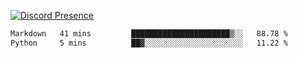 [![Discord Presence](https://lanyard.cnrad.dev/api/689805100331696149)](https://discord.com/users/689805100331696149)

<!--START_SECTION:waka-->

```txt
Markdown   41 mins         ██████████████████████▒░░   88.78 %
Python     5 mins          ██▓░░░░░░░░░░░░░░░░░░░░░░   11.22 %
```

<!--END_SECTION:waka-->
<img src="https://hit.yhype.me/github/profile?user_id=53441990" alt="">
